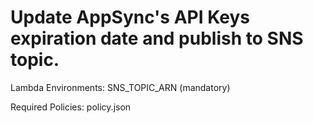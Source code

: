 # Update AppSync's API Keys expiration date and publish to SNS topic.

Lambda Environments: 
SNS_TOPIC_ARN (mandatory) 

Required Policies: policy.json
